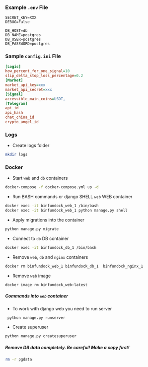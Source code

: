 ### Example `.env` File

```dotenv
SECRET_KEY=XXX
DEBUG=False

DB_HOST=db
DB_NAME=postgres
DB_USER=postgres
DB_PASSWORD=postgres
```

### Sample `config.ini` File

```ini
[Logic]
how_percent_for_one_signal=10
slip_delta_stop_loss_percentage=0.2
[Market]
market_api_key=xxx
market_api_secret=xxx
[Signal]
accessible_main_coins=USDT,
[Telegram]
api_id
api_hash
chat_china_id
crypto_angel_id
```

### Logs

- Create logs folder
```bash
mkdir logs
```

### Docker 

- Start `web` and `db` containers
```bash
docker-compose -f docker-compose.yml up -d
```

- Run BASH commands or django SHELL `web` WEB container
```bash
docker exec -it binfundock_web_1 /bin/bash
docker exec -it binfundock_web_1 python manage.py shell
```

- Apply migrations into the container
```bash
python manage.py migrate
```

- Connect to `db` DB container
```bash
docker exec -it binfundock_db_1 /bin/bash
```

- Remove `web`, `db` and `nginx` containers
```bash
docker rm binfundock_web_1 binfundock_db_1  binfundock_nginx_1
```

- Remove `web` image
```bash
docker image rm binfundock_web:latest
```


##### Commands into `web` container

- To work with django web you need to run server 
```bash
 python manage.py runserver
```

- Create superuser
```bash
python manage.py createsuperuser
```

##### Remove DB data completely. Be careful! Make a copy first! 
```bash
rm -r pgdata
```
